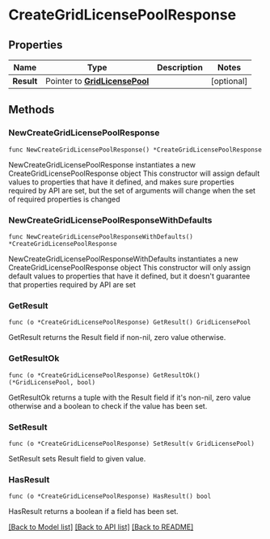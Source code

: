 # CreateGridLicensePoolResponse

## Properties

Name | Type | Description | Notes
------------ | ------------- | ------------- | -------------
**Result** | Pointer to [**GridLicensePool**](GridLicensePool.md) |  | [optional] 

## Methods

### NewCreateGridLicensePoolResponse

`func NewCreateGridLicensePoolResponse() *CreateGridLicensePoolResponse`

NewCreateGridLicensePoolResponse instantiates a new CreateGridLicensePoolResponse object
This constructor will assign default values to properties that have it defined,
and makes sure properties required by API are set, but the set of arguments
will change when the set of required properties is changed

### NewCreateGridLicensePoolResponseWithDefaults

`func NewCreateGridLicensePoolResponseWithDefaults() *CreateGridLicensePoolResponse`

NewCreateGridLicensePoolResponseWithDefaults instantiates a new CreateGridLicensePoolResponse object
This constructor will only assign default values to properties that have it defined,
but it doesn't guarantee that properties required by API are set

### GetResult

`func (o *CreateGridLicensePoolResponse) GetResult() GridLicensePool`

GetResult returns the Result field if non-nil, zero value otherwise.

### GetResultOk

`func (o *CreateGridLicensePoolResponse) GetResultOk() (*GridLicensePool, bool)`

GetResultOk returns a tuple with the Result field if it's non-nil, zero value otherwise
and a boolean to check if the value has been set.

### SetResult

`func (o *CreateGridLicensePoolResponse) SetResult(v GridLicensePool)`

SetResult sets Result field to given value.

### HasResult

`func (o *CreateGridLicensePoolResponse) HasResult() bool`

HasResult returns a boolean if a field has been set.


[[Back to Model list]](../README.md#documentation-for-models) [[Back to API list]](../README.md#documentation-for-api-endpoints) [[Back to README]](../README.md)


